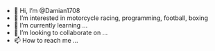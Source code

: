 - 👋 Hi, I’m @Damian1708
- 👀 I’m interested in motorcycle racing, programming, football, boxing
- 🌱 I’m currently learning ...
- 💞️ I’m looking to collaborate on ...
- 📫 How to reach me ...

<!---
Damian1708/Damian1708 is a ✨ special ✨ repository because its `README.md` (this file) appears on your GitHub profile.
You can click the Preview link to take a look at your changes.
--->
